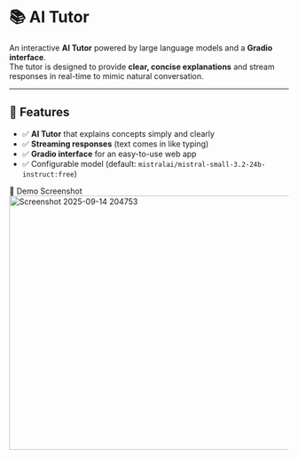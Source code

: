 # 📚 AI Tutor  

An interactive **AI Tutor** powered by large language models and a **Gradio interface**.  
The tutor is designed to provide **clear, concise explanations** and stream responses in real-time to mimic natural conversation.  

---

## 🚀 Features  
- ✅ **AI Tutor** that explains concepts simply and clearly  
- ✅ **Streaming responses** (text comes in like typing)  
- ✅ **Gradio interface** for an easy-to-use web app  
- ✅ Configurable model (default: `mistralai/mistral-small-3.2-24b-instruct:free`)  


📸 Demo Screenshot
<img width="936" height="458" alt="Screenshot 2025-09-14 204753" src="https://github.com/user-attachments/assets/3bed7364-b4c1-42c8-8873-af117c8973ae" />
